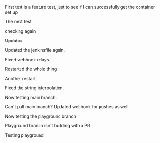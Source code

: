 First test is a feature test, just to see if I can successfully get the container set up

The next test

checking again

Updates

Updated the jenkinsfile again.

Fixed webhook relays.

Restarted the whole thing

Another restart

Fixed the string interpolation. 

Now testing main branch.

Can't pull main branch? Updated webhook for pushes as well. 

Now testing the playground branch

Playground branch isn't building with a PR

Testing playground
